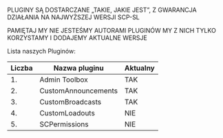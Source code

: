PLUGINY SĄ DOSTARCZANE „TAKIE, JAKIE JEST”, Z GWARANCJA DZIAŁANIA NA NAJWYŻSZEJ WERSJI SCP-SL

PAMIĘTAJ MY NIE JESTEŚMY AUTORAMI PLUGINÓW MY Z NICH TYLKO KORZYSTAMY I DODAJEMY AKTUALNE WERSJE

Lista naszych Pluginów:

Liczba | Nazwa pluginu | Aktualny
-------|---------------|----------
1. | Admin Toolbox | TAK
2. | CustomAnnouncements | TAK
3. | CustomBroadcasts | TAK
4. | CustomLoadouts | NIE
5. | SCPermissions | NIE
